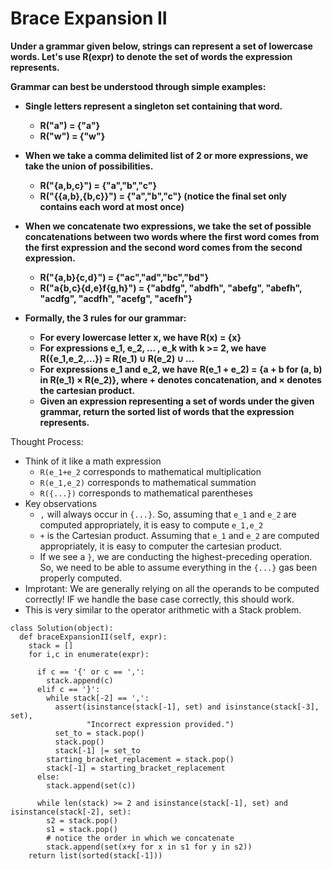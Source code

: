 # Brace Expansion II

<b>
Under a grammar given below, strings can represent a set of lowercase words.  Let's use R(expr) to denote the set of words the expression represents.

Grammar can best be understood through simple examples:

* Single letters represent a singleton set containing that word.
  * R("a") = {"a"}
  * R("w") = {"w"}
* When we take a comma delimited list of 2 or more expressions, we take the union of possibilities.
  * R("{a,b,c}") = {"a","b","c"}
  * R("{{a,b},{b,c}}") = {"a","b","c"} (notice the final set only contains each word at most once)
* When we concatenate two expressions, we take the set of possible concatenations between two words where the first word comes from the first expression and the second word comes from the second expression.
  * R("{a,b}{c,d}") = {"ac","ad","bc","bd"}
  * R("a{b,c}{d,e}f{g,h}") = {"abdfg", "abdfh", "abefg", "abefh", "acdfg", "acdfh", "acefg", "acefh"}

* Formally, the 3 rules for our grammar:
  * For every lowercase letter x, we have R(x) = {x}
  * For expressions e_1, e_2, ... , e_k with k >= 2, we have R({e_1,e_2,...}) = R(e_1) ∪ R(e_2) ∪ ...
  * For expressions e_1 and e_2, we have R(e_1 + e_2) = {a + b for (a, b) in R(e_1) × R(e_2)}, where + denotes concatenation, and × denotes the cartesian product.
  * Given an expression representing a set of words under the given grammar, return the sorted list of words that the expression represents.

</b>

Thought Process:
* Think of it like a math expression
  * `R(e_1+e_2` corresponds to mathematical multiplication
  * `R(e_1,e_2)` corresponds to mathematical summation
  * `R({...})` corresponds to mathematical parentheses
* Key observations
  * `,` will always occur in `{...}`. So, assuming that `e_1` and `e_2` are computed appropriately, it is easy to compute `e_1,e_2`
  * `+` is the Cartesian product. Assuming that `e_1` and `e_2` are computed appropriately, it is easy to computer the cartesian product.
  * If we see a `}`, we are conducting the highest-preceding operation. So, we need to be able to assume everything in the `{...}` gas been properly computed.
* Improtant: We are generally relying on all the operands to be computed correctly! IF we handle the base case correctly, this should work.
* This is very similar to the operator arithmetic with a Stack problem.

```
class Solution(object):
  def braceExpansionII(self, expr):
    stack = []
    for i,c in enumerate(expr):
      
      if c == '{' or c == ',':
        stack.append(c)
      elif c == '}':
        while stack[-2] == ',':
          assert(isinstance(stack[-1], set) and isinstance(stack[-3], set),
                 "Incorrect expression provided.")
          set_to = stack.pop()
          stack.pop()
          stack[-1] |= set_to
        starting_bracket_replacement = stack.pop()
        stack[-1] = starting_bracket_replacement
      else:
        stack.append(set(c))
        
      while len(stack) >= 2 and isinstance(stack[-1], set) and isinstance(stack[-2], set):
        s2 = stack.pop()
        s1 = stack.pop()
        # notice the order in which we concatenate
        stack.append(set(x+y for x in s1 for y in s2))
    return list(sorted(stack[-1]))
```
